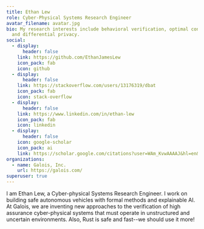 ```yaml
---
title: Ethan Lew
role: Cyber-Physical Systems Research Engineer
avatar_filename: avatar.jpg
bio: My research interests include behavioral verification, optimal controls,
  and differential privacy.
social:
  - display:
      header: false
    link: https://github.com/EthanJamesLew
    icon_pack: fab
    icon: github
  - display:
      header: false
    link: https://stackoverflow.com/users/13176319/dbat
    icon_pack: fab
    icon: stack-overflow
  - display:
      header: false
    link: https://www.linkedin.com/in/ethan-lew
    icon_pack: fab
    icon: linkedin
  - display:
      header: false
    icon: google-scholar
    icon_pack: ai 
    link: https://scholar.google.com/citations?user=WAm_KvwAAAAJ&hl=en&oi=ao 
organizations:
  - name: Galois, Inc.
    url: https://galois.com/
superuser: true
---
```

I am Ethan Lew, a Cyber-physical Systems Research Engineer. I work on building safe autonomous vehicles with formal methods and explainable AI. At Galois, we are inventing new approaches to the verification of high assurance cyber-physical systems that must operate in unstructured and uncertain environments. Also, Rust is safe and fast--we should use it more!
